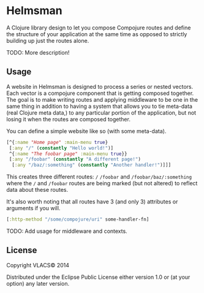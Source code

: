 # Helmsman

A Clojure library design to let you compose Compojure routes and define the
structure of your application at the same time as opposed to strictly building
up just the routes alone.

TODO: More description!

## Usage

A website in Helmsman is designed to process a series or nested vectors. Each vector
is a compojure component that is getting composed together. The goal is to make
writing routes and applying middleware to be one in the same thing in addition to
having a system that allows you to tie meta-data (real Clojure meta data,) to
any particular portion of the application, but not losing it when the routes are
composed together.


You can define a simple website like so (with some meta-data).


```clojure
[^{:name "Home page" :main-menu true}
 [:any "/" (constantly "Hello world!")]
 ^{:name "The foobar page" :main-menu true}}
 [:any "/foobar" (constantly "A different page!")
  [:any "/baz/:something" (constantly "Another handler!")]]]
```


This creates three different routes: ```/``` ```/foobar``` and ``` /foobar/baz/:something ```
where the ```/``` and ```/foobar``` routes are being marked (but not altered) to
reflect data about these routes.


It's also worth noting that all routes have 3 (and only 3) attributes or
arguments if you will.
```clojure
[:http-method "/some/compojure/uri" some-handler-fn]
```


TODO: Add usage for middleware and contexts.

## License

Copyright VLACS© 2014

Distributed under the Eclipse Public License either version 1.0 or (at
your option) any later version.
